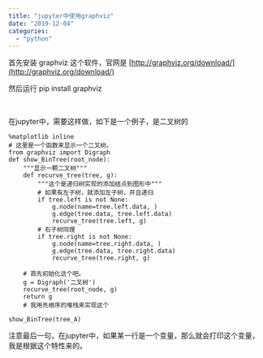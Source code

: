 ```yaml
---
title: "jupyter中使用graphviz"
date: "2019-12-04"
categories: 
  - "python"
---
```


首先安装 graphviz 这个软件，官网是 [http://graphviz.org/download/](http://graphviz.org/download/)

然后运行 pip install graphviz

 

在jupyter中，需要这样做，如下是一个例子，是二叉树的

```
%matplotlib inline
# 这里是一个函数来显示一个二叉树。
from graphviz import Digraph
def show_BinTree(root_node):
    """显示一颗二叉树"""
    def recurve_tree(tree, g):
        """这个是递归树实现的添加结点到图形中"""
        # 如果有左子树，就添加左子树，并且递归
        if tree.left is not None:
            g.node(name=tree.left.data, )
            g.edge(tree.data, tree.left.data)
            recurve_tree(tree.left, g)
        # 右子树同理
        if tree.right is not None:
            g.node(name=tree.right.data, )
            g.edge(tree.data, tree.right.data)
            recurve_tree(tree.right, g)
        
    # 首先初始化这个吧。
    g = Digraph('二叉树')
    recurve_tree(root_node, g)
    return g
    # 我用先根序的堆栈来实现这个

show_BinTree(tree_A)
```

注意最后一句，在jupyter中，如果某一行是一个变量，那么就会打印这个变量，我是根据这个特性来的。
